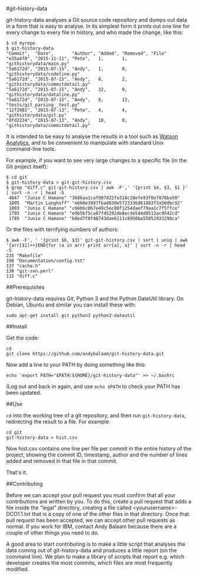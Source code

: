 #git-history-data

git-history-data analyses a Git source code repository and dumps out data in a form that is easy to analyse. In its simplest form it prints out one line for every change to every file in history, and who made the change, like this:

    $ cd myrepo
    $ git-history-data
    "Commit",  "Date",       "Author", "Added", "Removed", "File"
    "e35a4f0", "2015-11-11", "Pete",   1,       1,         "githistorydata/main.py"
    "5a6172d", "2015-07-15", "Andy",   1,       0,         "githistorydata/codeline.py"
    "5a6172d", "2015-07-15", "Andy",   8,       2,         "githistorydata/commitdetail.py"
    "5a6172d", "2015-07-15", "Andy",   32,      0,         "githistorydata/dataline.py"
    "5a6172d", "2015-07-15", "Andy",   8,       13,        "tests/git_parsing__test.py"
    "12f2881", "2015-07-13", "Pete",   4,       4,         "githistorydata/git.py"
    "8fd2224", "2015-07-13", "Andy",   18,      0,         "githistorydata/commitdetail.py"


It is intended to be easy to analyse the results in a tool such as [Watson Analytics](http://watsonanalytics.com), and to be convenient to manipulate with standard Unix command-line tools.

For example, if you want to see very large changes to a specific file (in the Git project itself):

    $ cd git
    $ git-history-data > git-git-history.csv
    $ grep "diff.c" git-git-history.csv | awk -F',' '{print $4, $3, $1 }' | sort -n -r | head -5
     4047  "Junio C Hamano" "3686aa1caf907d22fe318c28efe93f0e7870ba50"
     1805  "Martin Langhoff" "e660e3997fbad830e5723336d61883f3a50dbc92"
     1803  "Junio C Hamano" "c66b6c067e49c5ec80f1254daef79aa1c7f5ffce"
     1795  "Junio C Hamano" "e9b5b75ca87f45292de8ecde5d4d0512ac9542cd"
     1795  "Junio C Hamano" "b8ed7f0f40743dae6111c8950ba55051933298ca"

Or the files with terrifying numbers of authors:

    $ awk -F', ' '{print $6, $3}' git-git-history.csv | sort | uniq | awk '{arr[$1]++}END{for (a in arr) print arr[a], a}' | sort -n -r | head -5
    235 "Makefile"
    198 "Documentation/config.txt"
    137 "cache.h"
    130 "git-svn.perl"
    115 "diff.c"

##Prerequisites

git-history-data requires Git, Python 3 and the Python DateUtil library.  On Debian, Ubuntu and similar you can install these with:

    sudo apt-get install git python3 python3-dateutil

##Install

Get the code:

    cd
    git clone https://github.com/andybalaam/git-history-data.git

Now add a line to your PATH by doing something like this:

    echo 'export PATH="$PATH:${HOME}/git-history-data"' >> ~/.bashrc

(Log out and back in again, and use `echo $PATH` to check your PATH has been updated.

##Use

`cd` into the working tree of a git repository, and then run `git-history-data`, redirecting the result to a file.  For example:

    cd git
    git-history-data > hist.csv

Now hist.csv contains one line per file per commit in the entire history of the project, showing the commit ID, timestamp, author and the number of lines added and removed in that file in that commit.

That's it.

##Contributing

Before we can accept your pull request you must confirm that all your contributions are written by you.  To do this, create a pull request that adds a file inside the "legal" directory, creating a file called &lt;yourusername&gt;-DCO1.1.txt that is a copy of one of the other files in that directory.  Once that pull request has been accepted, we can accept other pull requests as normal.  If you work for IBM, contact Andy Balaam because there are a couple of other things you need to do.

A good area to start contributing is to make a little script that analyses the data coming out of git-history-data and produces a little report (on the command line).  We plan to make a library of scripts that report e.g. which developer creates the most commits, which files are most frequently modified.
